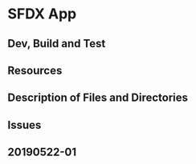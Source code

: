 # SFDX App

## Dev, Build and Test

## Resources

## Description of Files and Directories

## Issues

## 20190522-01

